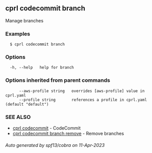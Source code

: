 ## cprl codecommit branch

Manage branches

### Examples

```
  $ cprl codecommit branch
```

### Options

```
  -h, --help   help for branch
```

### Options inherited from parent commands

```
      --aws-profile string   overrides [aws-profile] value in cprl.yaml
      --profile string       references a profile in cprl.yaml (default "default")
```

### SEE ALSO

* [cprl codecommit](cprl_codecommit.md)	 - CodeCommit
* [cprl codecommit branch remove](cprl_codecommit_branch_remove.md)	 - Remove branches

###### Auto generated by spf13/cobra on 11-Apr-2023
